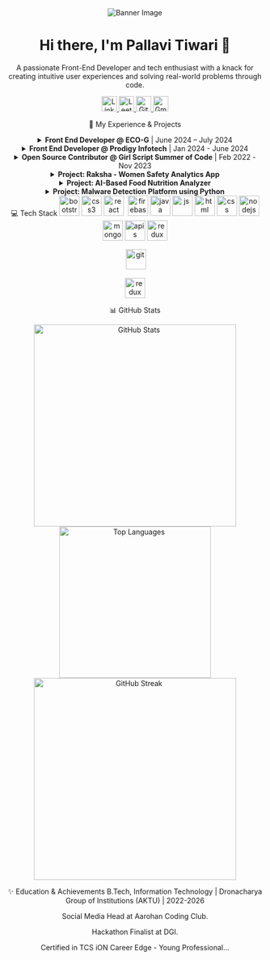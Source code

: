 <div align="center">


<img src="https://iili.io/FD0mrMb.png" alt="Banner Image"/>

<h1>Hi there, I'm Pallavi Tiwari 👋</h1>
<p>A passionate Front-End Developer and tech enthusiast with a knack for creating intuitive user experiences and solving real-world problems through code.</p>


<a href="https://www.linkedin.com/in/pallavi-tiwari-414ba4252/" target="_blank">
<img src="https://encrypted-tbn0.gstatic.com/images?q=tbn:ANd9GcSYjuy-aTcn3FK_dPYK_C6qEJ9ptqtyJ_KEVhT8giMEfNH4c_b5tKCfUe4&s" alt="LinkedIn" width="30" height="30"/>
</a>
<a href="https://leetcode.com/u/Pallavi_tiwari9560/" target="_blank">
<img src="https://media2.dev.to/dynamic/image/width=1280,height=720,fit=cover,gravity=auto,format=auto/https%3A%2F%2Fdev-to-uploads.s3.amazonaws.com%2Fuploads%2Farticles%2Fsz8tp716mpfsfk7tjoku.png" alt="LeetCode" width="30" height="30"/>
</a>
<a href="https://github.com/Pallavi2359" target="_blank">
<img src="https://miro.medium.com/v2/resize:fit:720/format:webp/1*biIy42Cn4Bnu0IkpUW1Zew.png" alt="GitHub" width="30" height="30"/>
</a>
<a href="mailto:pallavitiwarime2003@gmail.com">
<img src="https://cdn.wccftech.com/wp-content/uploads/2020/09/Gmail.png" alt="Gmail" width="30" height="30"/>
</a>




🚀 My Experience & Projects
<details>
<summary><strong>Front End Developer @ ECO-G</strong> | June 2024 – July 2024</summary>
<br/>
<ul>
<li>Developed and managed websites with comprehensive step-by-step documentation.</li>
<li>Collaborated with a multi-domain team, gaining exposure to Back-End technologies and AWS.</li>
</ul>
</details>


<details>
<summary><strong>Front End Developer @ Prodigy Infotech</strong> | Jan 2024 - June 2024</summary>
<br/>
<ul>
<li>Contributed to a live project, showcasing strong UI/UX design skills as an Assistant Lead.</li>
<li>Demonstrated technical proficiency in front-end development and leadership as the Data Collector Team Lead.</li>
</ul>
</details>


<details>
<summary><strong>Open Source Contributor @ Girl Script Summer of Code</strong> | Feb 2022 - Nov 2023</summary>
<br/>
<ul>
<li>Actively contributed to global open-source projects.</li>
<li>Designed and developed major features for the 'Funschooling' online store. <a href="https://funschooling.in/">Website</a></li>
</ul>
</details>


<details>
<summary><strong>Project: Raksha - Women Safety Analytics App</strong></summary>
<br/>
<img src="https://via.placeholder.com/600x300/3498db/ffffff?Text=Raksha+App+UI" alt="Raksha App" width="600"/>
<ul>
<li>A data-driven platform designed to enhance women’s safety through real-time monitoring, predictive analytics, and location-based insights. Features include high-risk zone identification, threat alerts, safer route recommendations, and emergency SOS functionality.</li>
</ul>
</details>


<details>
<summary><strong>Project: AI-Based Food Nutrition Analyzer</strong></summary>
<br/>
<img src="https://via.placeholder.com/600x300/2ecc71/ffffff?Text=AI+Nutrition+Analyzer" alt="AI Food Nutrition Analyzer" width="600"/>
<ul>
<li>A smart nutrition analyzer using Agentic AI to autonomously process food images and text, delivering accurate nutritional insights and real-time health recommendations.</li>
</ul>
</details>


<details>
<summary><strong>Project: Malware Detection Platform using Python</strong></summary>
<br/>
<img src="https://via.placeholder.com/600x300/e74c3c/ffffff?Text=Malware+Detection+Platform" alt="Malware Detection Platform" width="600"/>
<ul>
<li>A platform to detect malware hidden within image files and GIFs. Protects against threats where attackers embed harmful code inside common image formats.</li>
</ul>
</details>
💻 Tech Stack


<img src="https://img.icons8.com/color/48/000000/bootstrap.png" alt="bootstrap" width="40" height="40"/>


<img src="https://img.icons8.com/color/48/000000/css3.png" alt="css3" width="40" height="40"/>


<img src="https://img.icons8.com/office/16/000000/react.png" alt="react" width="40" height="40"/>
 <img src="https://img.icons8.com/color/48/000000/firebase.png" alt="firebase" width="40" height="40"/>
<img src="https://img.icons8.com/color/48/000000/java-coffee-cup-logo--v1.png" alt="java" width="40" height="40"/>


<img src="https://img.icons8.com/color/48/000000/javascript--v1.png" alt="js" width="40" height="40"/>
<img src="https://img.icons8.com/color/48/000000/html-5--v1.png" alt="html" width="40" height="40"/>
<img src="https://img.icons8.com/color/48/000000/css3.png" alt="css" width="40" height="40"/>
<img src="https://img.icons8.com/color/48/000000/nodejs.png" alt="nodejs" width="40" height="40"/>
<img src="https://img.icons8.com/color/48/000000/mongodb.png" alt="mongodb" width="40" height="40"/>


<img src="https://img.icons8.com/external-others-inmotus-design/67/000000/external-API-vkontakte-others-inmotus-design-3.png" alt="apis" width="40" height="40"/>


<img src="https://img.icons8.com/color/48/000000/redux.png" alt="redux" width="40" height="40"/>


 <img src="https://www.vectorlogo.zone/logos/git-scm/git-scm-icon.svg" alt="git" width="40" height="40"/>




<img src="https://img.icons8.com/color/48/000000/mysql-logo.png" alt="redux" width="40" height="40"/>


📊 GitHub Stats


<img src="https://github-readme-stats.vercel.app/api?username=your-github-username&show_icons=true&theme=dracula&include_all_commits=true&count_private=true" alt="GitHub Stats" width="400"/>
<br/>
<img src="https://github-readme-stats.vercel.app/api/top-langs/?username=your-github-username&layout=compact&theme=dracula" alt="Top Languages" width="300"/>
<br/>
<img src="https://github-readme-streak-stats.herokuapp.com/?user=your-github-username&theme=dracula" alt="GitHub Streak" width="400"/>


✨ Education & Achievements
B.Tech, Information Technology | Dronacharya Group of Institutions (AKTU) | 2022-2026


Social Media Head at Aarohan Coding Club.


Hackathon Finalist at DGI.


Certified in TCS iON Career Edge - Young Professional...
